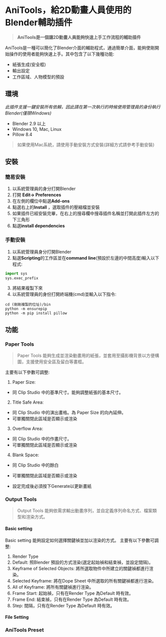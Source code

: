 # AniTools，給2D動畫人員使用的Blender輔助插件

> **AniTools是一個讓2D動畫人員能夠快速上手工作流程的輔助插件**



AniTools是一種可以簡化了Blender介面的輔助程式，通過簡單介面，能夠使剛開始操作的使用者能夠快速上手。其中包含了以下幾種功能:
* 紙張生成(安全框)
* 輸出設定
* 工作區域、人物模型的預設


## 環境
*此插件支援一鍵安裝所有依賴，因此請在第一次執行的時候使用管理員的身份執行Blender(僅限Windows)*

* Blender 2.9 以上
* Windows 10, Mac, Linux
* Pillow 8.4

>如果使用Mac系統，請使用手動安裝方式安裝(詳細方式請參考手動安裝)

## 安裝
### 簡易安裝
1. 以系統管理員的身分打開Blender
2. 打開 **Edit-> Preferences**
3. 在左側的欄位中點選**Add-ons**
4. 點選右上的**Install** ，選取插件的壓縮檔並安裝
5. 如果插件已經安裝完畢，在右上的搜尋欄中搜尋插件名稱並打開此插件左方的下三角形
6. 點選**install dependencies**

### 手動安裝
1. 以系統管理員身分打開Blender
2. 點選**Scripting**的工作區並在**command line**(預設於左邊的中間高度)輸入以下程式:
```python
import sys
sys.exec_prefix
```
3. 將結果複製下來
4. 以系統管理員的身份打開終端機(cmd)並輸入以下指令:
```
cd (剛剛複製的位址)/bin
python -m ensurepip
python -m pip install pillow
```

## 功能
### Paper Tools
> Paper Tools 能夠生成並渲染動畫用的紙張，並套用至攝影機背景以方便構圖，支援使用安全區及留白等畫框。

主要有以下參數可調整:
1. Paper Size:
 + 同 Clip Studio 中的基準尺寸。能夠調整紙張的基本尺寸。
2. Title Safe Area:
 + 同 Clip Studio 中的演出畫格。為 Paper Size 的向內延伸。
 + 可單獨關閉此區域是否顯示或渲染
3. Overflow Area:
 + 同 Clip Studio 中的作畫尺寸。
 + 可單獨關閉此區域是否顯示或渲染
4. Blank Space:
 + 同 Clip Studio 中的餘白
 + 可單獨關閉此區域是否顯示或渲染

+ 設定完成後必須按下Generate以更新畫紙

### Output Tools
> Output Tools 能夠依需求輸出動畫序列，並自定義序列命名方式、檔案類型和渲染方式。

#### Basic setting
Basic setting 能夠設定如何選擇關鍵禎並加以渲染的方式。
主要有以下參數可調整:
1. Render Type
 1. Default: 照Blender 預設的方式渲染(選定起始禎和結束禎，並設定間隔)。
 2. Keyframe of Selected Objects: 將所選取物件中所建立的關鍵禎都進行渲染。
 3. Selected Keyframe: 將在Dope Sheet 中所選取的所有關鍵禎都進行渲染。
 4. All of Keyframe: 將所有關鍵禎進行渲染。
2. Frame Start: 起始禎，只有在Render Type 為Default 時有效。
3. Frame End: 結束禎，只有在Render Type 為Default 時有效。
3. Step: 間隔，只有在Render Type 為Default 時有效。

#### File Setting
### AniTools Preset

